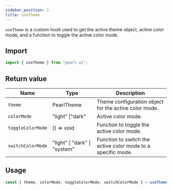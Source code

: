 ```yaml
---
sidebar_position: 1
title: useTheme
---
```


`useTheme` is a custom hook used to get the active theme object, active color mode, and a function to toggle the active color mode.

## Import

```js
import { useTheme } from "pearl-ui";
```

## Return value

| Name              | Type                                 | Description                                                  |
| ----------------- | ------------------------------------ | ------------------------------------------------------------ |
| `theme`           | <t>PearlTheme</t>                    | Theme configuration object for the active color mode.        |
| `colorMode`       | <t>"light" \|"dark"</t>              | Active color mode.                                           |
| `toggleColorMode` | <t>() => void</t>                    | Function to toggle the active color mode.                    |
| `switchColorMode` | <t>"light" \| "dark" \| "system"</t> | Function to switch the active color mode to a specific mode. |

## Usage

```js
const { theme, colorMode, toggleColorMode, switchColorMode } = useTheme();
```
